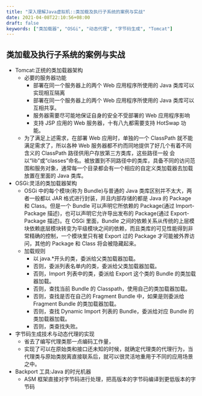 ```yaml
---
title: "深入理解Java虚拟机::类加载及执行子系统的案例与实战"
date: 2021-04-08T22:10:56+08:00
draft: false
keywords: ["类加载器", "OSGi", "动态代理", "字节码生成", "Tomcat"]
---
```



## 类加载及执行子系统的案例与实战

- Tomcat:正统的类加载器架构
  - 必要的服务器功能
    - 部署在同一个服务器上的两个 Web 应用程序所使用的 Java 类库可以实现相互隔离
    - 部署在同一个服务器上的两个 Web 应用程序所使用的 Java 类库可以互相共享。
    - 服务器需要尽可能地保证自身的安全不受部署的 Web 应用程序影响
    - 支持 JSP 应用的 Web 服务器，十有八九都需要支持 HotSwap 功能。
  - 为了满足上述需求，在部署 Web 应用时，单独的一个 ClassPath 就不能满足需求了，所以各种 Web 服务器都不约而同地提供了好几个有着不同含义的 ClassPath 路径供用户存放第三方类库，这些路径一般 会以“lib”或“classes”命名。被放置到不同路径中的类库，具备不同的访问范围和服务对象，通常每一个目录都会有一个相应的自定义类加载器去加载放置在里面的 Java 类库。
- OSGi:灵活的类加载器架构
  - OSGi 中的每个模块(称为 Bundle)与普通的 Java 类库区别并不太大，两者一般都以 JAR 格式进行封装，并且内部存储的都是 Java 的 Package 和 Class。但是一个 Bundle 可以声明它所依赖的 Package(通过 Import-Package 描述)，也可以声明它允许导出发布的 Package(通过 Export-Package 描述)。在 OSGi 里面，Bundle 之间的依赖关系从传统的上层模块依赖底层模块转变为平级模块之间的依赖，而且类库的可见性能得到非常精确的控制，一个模块里只有被 Export 过的 Package 才可能被外界访问，其他的 Package 和 Class 将会被隐藏起来。
  - 加载规则
    - 以 java.\*开头的类，委派给父类加载器加载。
    - 否则，委派列表名单内的类，委派给父类加载器加载。
    - 否则，Import 列表中的类，委派给 Export 这个类的 Bundle 的类加载器加载。
    - 否则，查找当前 Bundle 的 Classpath，使用自己的类加载器加载。
    - 否则，查找是否在自己的 Fragment Bundle 中，如果是则委派给 Fragment Bundle 的类加载器加载。
    - 否则，查找 Dynamic Import 列表的 Bundle，委派给对应 Bundle 的类加载器加载。
    - 否则，类查找失败。
- 字节码生成技术与动态代理的实现
  - 省去了编写代理类那一点编码工作量，
  - 实现了可以在原始类和接口还未知的时候，就确定代理类的代理行为，当代理类与原始类脱离直接联系后，就可以很灵活地重用于不同的应用场景之中。
- Backport 工具:Java 的时光机器
  - ASM 框架直接对字节码进行处理，把高版本的字节码编译到更低版本的字节码

